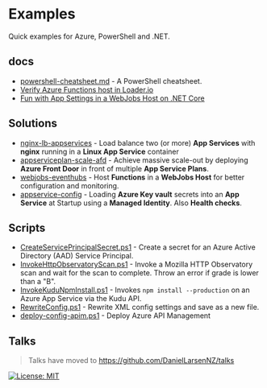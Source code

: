 # Examples

Quick examples for Azure, PowerShell and .NET.

## docs

* [powershell-cheatsheet.md](./docs/powershell-cheatsheet.md) - A PowerShell cheatsheet.
* [Verify Azure Functions host in Loader.io](./docs/verify-loader-azure-functions.md)
* [Fun with App Settings in a WebJobs Host on .NET Core](./docs/fun-with-appsettings.md)

## Solutions

* [nginx-lb-appservices](./nginx-lb-appservices) - Load balance two (or more) **App Services** with **nginx**
  running in a **Linux App Service** container
* [appserviceplan-scale-afd](./appserviceplan-scale-afd) - Achieve massive scale-out by deploying **Azure Front Door**
  in front of multiple **App Service Plans**.
* [webjobs-eventhubs](./webjobs-eventhubs) - Host **Functions** in a **WebJobs Host** for better configuration
  and monitoring.
* [appservice-config](./appservice-config) - Loading **Azure Key vault** secrets into an **App Service** at
  Startup using a **Managed Identity**. Also **Health checks**.

## Scripts

* [CreateServicePrincipalSecret.ps1](/Scripts/Azure/CreateServicePrincipalSecret.ps1) -
  Create a secret for an Azure Active Directory (AAD) Service Principal.
* [InvokeHttpObservatoryScan.ps1](/Scripts/Test/InvokeHttpObservatoryScan.ps1) -
  Invoke a Mozilla HTTP Observatory scan and wait for the scan to complete. Throw an error if grade is lower than a "B".
* [InvokeKuduNpmInstall.ps1](/Scripts/Deploy/InvokeKuduNpmInstall.ps1) - Invokes
  `npm install --production` on an Azure App Service via the Kudu API.
* [RewriteConfig.ps1](/Scripts/Deploy/RewriteConfig.ps1) - Rewrite XML config
  settings and save as a new file.
* [deploy-config-apim.ps1](Scripts\Azure\deploy-config-apim.ps1) - Deploy Azure API Management

## Talks

> Talks have moved to <https://github.com/DanielLarsenNZ/talks>

[![License: MIT](https://img.shields.io/badge/License-MIT-yellow.svg)](/LICENSE)
